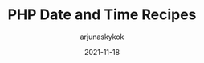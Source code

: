 ---
author: arjunaskykok
date: 2021-11-18
publisher: css
tags:
  - php
target_url: https://css-tricks.com/php-date-and-time-recipes/
title: PHP Date and Time Recipes
---